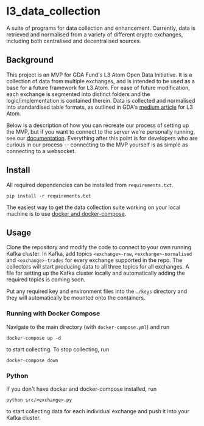 # l3_data_collection
A suite of programs for data collection and enhancement. Currently, data is retrieved and normalised from a variety of different crypto exchanges, including both centralised and decentralised sources.

## Background
This project is an MVP for GDA Fund's L3 Atom Open Data Initiative. It is a collection of data from multiple exchanges, and is intended to be used as a base for a future framework for L3 Atom. For ease of future modification, each exchange is segmented into distinct folders and the logic/implementation is contained therein. Data is collected and normalised into standardised table formats, as outlined in GDA's [medium article](https://gdafund.medium.com/open-crypto-data-initiative-1e096ccbf0e6) for L3 Atom.

Below is a description of how you can recreate our process of setting up the MVP, but if you want to connect to the server we're personally running, see our [documentation](https://www.notion.so/gda-fund/L3-Atom-MVP-Websocket-1f1b691eb7824a948e8680cdb552c8e0). Everything after this point is for developers who are curious in our process -- connecting to the MVP yourself is as simple as connecting to a websocket.

## Install

All required dependencies can be installed from `requirements.txt`.
```
pip install -r requirements.txt
```

The easiest way to get the data collection suite working on your local machine is to use [docker and docker-compose](https://docs.docker.com/desktop/windows/install/).
## Usage
Clone the repository and modify the code to connect to your own running Kafka cluster. In Kafka, add topics `<exchange>-raw`, `<exchange>-normalised` and `<exchange>-trades` for every exchange supported in the repo. The collectors will start producing data to all three topics for all exchanges. A file for setting up the Kafka cluster locally and automatically adding the required topics is coming soon.

Put any required key and environment files into the `./keys` directory and they will automatically be mounted onto the containers. 

### Running with Docker Compose
Navigate to the main directory (with `docker-compose.yml`) and run 
```
docker-compose up -d
``` 
to start collecting. To stop collecting, run 
```
docker-compose down
```

### Python
If you don't have docker and docker-compose installed, run 
```
python src/<exchange>.py
``` 
to start collecting data for each individual exchange and push it into your Kafka cluster.
